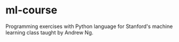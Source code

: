 # ml-course
Programming exercises with Python language for Stanford's machine learning class taught by Andrew Ng.
